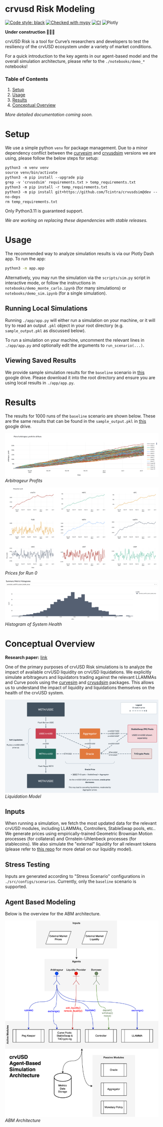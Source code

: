 crvusd Risk Modeling
=======================================

[![Code style: black](https://img.shields.io/badge/code%20style-black-000000.svg)](https://github.com/psf/black)
[![Checked with mypy](http://www.mypy-lang.org/static/mypy_badge.svg)](http://mypy-lang.org/)
[![CI](https://github.com/xenophonlabs/crvUSDrisk/actions/workflows/CI.yml/badge.svg)](https://github.com/xenophonlabs/crvUSDrisk/actions/workflows/CI.yml/badge.svg)
![Plotly](https://img.shields.io/badge/Plotly-%233F4F75.svg?style=flat&logo=plotly&logoColor=white)


**Under construction 👷🏽‍♂️**

crvUSD Risk is a tool for Curve’s researchers and developers to test the resiliency of the crvUSD ecosystem under a variety of market conditions.

For a quick introduction to the key agents in our agent-based model and the overall simulation architecture, please refer to the `./notebooks/demo_*` notebooks! 

### Table of Contents

1. [Setup](#setup)
2. [Usage](#usage)
3. [Results](#results)
4. [Conceptual Overview](#conceptual-overview)

*More detailed documentation coming soon.*

# Setup

We use a simple python `venv` for package management. Due to a minor dependency conflict between the [curvesim](https://github.com/curveresearch/curvesim/tree/main) and [crvusdsim](https://github.com/0xreviews/crvusdsim) versions we are using, please follow the below steps for setup:

```
python3 -m venv venv
source venv/bin/activate
python3 -m pip install --upgrade pip
grep -v 'crvusdsim' requirements.txt > temp_requirements.txt
python3 -m pip install -r temp_requirements.txt
python3 -m pip install git+https://github.com/Tcintra/crvusdsim@dev --no-deps
rm temp_requirements.txt
```

Only Python3.11 is guaranteed support.

*We are working on replacing these dependencies with stable releases.*

# Usage

The recommended way to analyze simulation results is via our Plotly Dash app. To run the app:

```bash
python3 -m app.app
```

Alternatively, you may run the simulation via the `scripts/sim.py` script in interactive mode, or follow the instructions in `notebooks/demo_monte_carlo.ipynb` (for many simulations) or `notebooks/demo_sim.ipynb` (for a single simulation).

## Running Local Simulations

Running `./app/app.py` will either run a simulation on your machine, or it will try to read an output `.pkl` object in your root directory (e.g. `sample_output.pkl` as discussed below). 

To run a simulation on your machine, uncomment the relevant lines in `./app/app.py` and optionally edit the arguments to `run_scenario(...)`.

## Viewing Saved Results

We provide sample simulation results for the `baseline` scenario in [this](https://drive.google.com/drive/folders/13f6Z8FHI-NTGIbm67hdHpm2Q_IIq9sIs?usp=sharing) google drive. Please download it into the root directory and ensure you are using local results in `./app/app.py`.

# Results

The results for 1000 runs of the `baseline` scenario are shown below. These are the same results that can be found in the `sample_output.pkl` in [this](https://drive.google.com/drive/folders/13f6Z8FHI-NTGIbm67hdHpm2Q_IIq9sIs?usp=sharing) google drive.

![Arbitrageur Profits](./figs/samples/sample1.png)
*Arbitrageur Profits*

![Prices for Run 0](./figs/samples/sample2.png)
*Prices for Run 0*

![Histogram of System Health](./figs/samples/sample3.png)
*Histogram of System Health*

# Conceptual Overview

**Research paper:** [link](https://xenophonlabs.com/papers/_INTERNAL__An_ABS_Engine_for_crvUSD.pdf)

One of the primary purposes of crvUSD Risk simulations is to analyze the impact of available crvUSD liquidity on crvUSD liquidations. We explicitly simulate arbitrageurs and liquidators trading against the relevant LLAMMAs and Curve pools using the [curvesim](https://github.com/curveresearch/curvesim/tree/main) and [crvusdsim](https://github.com/0xreviews/crvusdsim) packages. This allows us to understand the impact of liquidity and liquidations themselves on the health of the crvUSD system.

![Liquidation Model](./figs/samples/sample4.png)
*Liquidation Model*

## Inputs

When running a simulation, we fetch the most updated data for the relevant crvUSD modules, including LLAMMAs, Controllers, StableSwap pools, etc.. We generate prices using empirically-trained Geometric Brownian Motion processes (for collateral) and Ornstein-Uhlenbeck processes (for stablecoins). We also simulate the "external" liquidity for all relevant tokens (please refer to [this repo](https://github.com/xenophonlabs/oneinch-quotes) for more detail on our liquidity model).

## Stress Testing

Inputs are generated according to "Stress Scenario" configurations in `./src/configs/scenarios`. Currently, only the `baseline` scenario is supported.

## Agent Based Modeling

Below is the overview for the ABM architecture.

![Architecture](/figs/samples/sample5.png)
*ABM Architecture*
